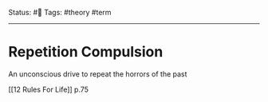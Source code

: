 Status: #🌱
Tags: #theory #term 
***
# Repetition Compulsion

An unconscious drive to repeat the horrors of the past

[[12 Rules For Life]] p.75
